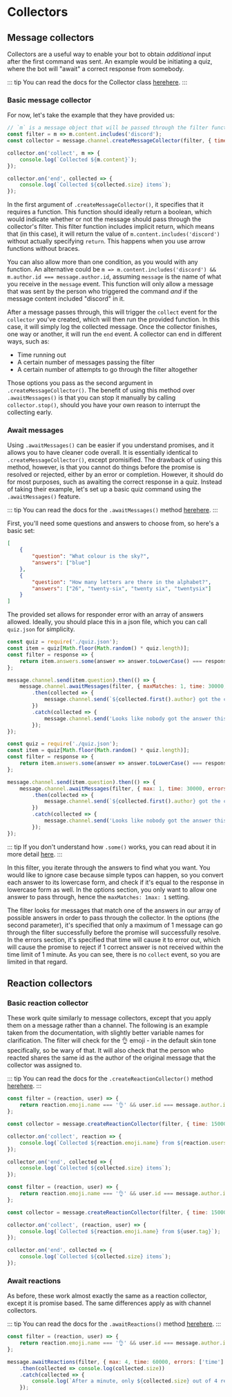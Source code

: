 # Collectors

## Message collectors

Collectors are a useful way to enable your bot to obtain *additional* input after the first command was sent. An example would be initiating a quiz, where the bot will "await" a correct response from somebody.

::: tip
You can read the docs for the Collector class <branch version="11.x" inline>[here](https://discord.js.org/#/docs/main/v11/class/Collector)</branch><branch version="12.x" inline>[here](https://discord.js.org/#/docs/main/stable/class/Collector)</branch>.
:::

### Basic message collector

For now, let's take the example that they have provided us:

```js
// `m` is a message object that will be passed through the filter function
const filter = m => m.content.includes('discord');
const collector = message.channel.createMessageCollector(filter, { time: 15000 });

collector.on('collect', m => {
    console.log(`Collected ${m.content}`);
});

collector.on('end', collected => {
    console.log(`Collected ${collected.size} items`);
});
```

In the first argument of `.createMessageCollector()`, it specifies that it requires a function. This function should ideally return a boolean, which would indicate whether or not the message should pass through the collector's filter. This filter function includes implicit return, which means that (in this case), it will return the value of `m.content.includes('discord')` without actually specifying `return`. This happens when you use arrow functions without braces.

You can also allow more than one condition, as you would with any function. An alternative could be `m => m.content.includes('discord') && m.author.id === message.author.id`, assuming `message` is the name of what you receive in the `message` event. This function will only allow a message that was sent by the person who triggered the command *and* if the message content included "discord" in it.

After a message passes through, this will trigger the `collect` event for the `collector` you've created, which will then run the provided function. In this case, it will simply log the collected message. Once the collector finishes, one way or another, it will run the `end` event. A collector can end in different ways, such as:

* Time running out
* A certain number of messages passing the filter
* A certain number of attempts to go through the filter altogether

Those options you pass as the second argument in `.createMessageCollector()`. The benefit of using this method over `.awaitMessages()` is that you can stop it manually by calling `collector.stop()`, should you have your own reason to interrupt the collecting early.

### Await messages

Using `.awaitMessages()` can be easier if you understand promises, and it allows you to have cleaner code overall. It is essentially identical to `.createMessageCollector()`, except promisified. The drawback of using this method, however, is that you cannot do things before the promise is resolved or rejected, either by an error or completion. However, it should do for most purposes, such as awaiting the correct response in a quiz. Instead of taking their example, let's set up a basic quiz command using the `.awaitMessages()` feature.

::: tip
You can read the docs for the `.awaitMessages()` method <branch version="11.x" inline>[here](https://discord.js.org/#/docs/main/v11/class/TextChannel?scrollTo=awaitMessages)</branch><branch version="12.x" inline>[here](https://discord.js.org/#/docs/main/stable/class/TextChannel?scrollTo=awaitMessages)</branch>.
:::

First, you'll need some questions and answers to choose from, so here's a basic set:

```json
[
    {
        "question": "What colour is the sky?",
        "answers": ["blue"]
    },
    {
        "question": "How many letters are there in the alphabet?",
        "answers": ["26", "twenty-six", "twenty six", "twentysix"]
    }
]
```

The provided set allows for responder error with an array of answers allowed. Ideally, you should place this in a json file, which you can call `quiz.json` for simplicity.

<branch version="11.x">

```js
const quiz = require('./quiz.json');
const item = quiz[Math.floor(Math.random() * quiz.length)];
const filter = response => {
    return item.answers.some(answer => answer.toLowerCase() === response.content.toLowerCase());
};

message.channel.send(item.question).then(() => {
    message.channel.awaitMessages(filter, { maxMatches: 1, time: 30000, errors: ['time'] })
        .then(collected => {
            message.channel.send(`${collected.first().author} got the correct answer!`);
        })
        .catch(collected => {
            message.channel.send('Looks like nobody got the answer this time.');
        });
});
```

</branch>
<branch version="12.x">

```js
const quiz = require('./quiz.json');
const item = quiz[Math.floor(Math.random() * quiz.length)];
const filter = response => {
    return item.answers.some(answer => answer.toLowerCase() === response.content.toLowerCase());
};

message.channel.send(item.question).then(() => {
    message.channel.awaitMessages(filter, { max: 1, time: 30000, errors: ['time'] })
        .then(collected => {
            message.channel.send(`${collected.first().author} got the correct answer!`);
        })
        .catch(collected => {
            message.channel.send('Looks like nobody got the answer this time.');
        });
});
```

</branch>

::: tip
If you don't understand how `.some()` works, you can read about it in more detail [here](https://developer.mozilla.org/en-US/docs/Web/JavaScript/Reference/Global_Objects/Array/some).
:::

In this filter, you iterate through the answers to find what you want. You would like to ignore case because simple typos can happen, so you convert each answer to its lowercase form, and check if it's equal to the response in lowercase form as well. In the options section, you only want to allow one answer to pass through, hence the <branch version="11.x" inline>`maxMatches: 1`</branch><branch version="12.x" inline>`max: 1`</branch> setting.

The filter looks for messages that match one of the answers in our array of possible answers in order to pass through the collector. In the options (the second parameter), it's specified that only a maximum of 1 message can go through the filter successfully before the promise will successfully resolve. In the errors section, it's specified that time will cause it to error out, which will cause the promise to reject if 1 correct answer is not received within the time limit of 1 minute. As you can see, there is no `collect` event, so you are limited in that regard.

## Reaction collectors

### Basic reaction collector

These work quite similarly to message collectors, except that you apply them on a message rather than a channel. The following is an example taken from the documentation, with slightly better variable names for clarification. The filter will check for the 👌 emoji - in the default skin tone specifically, so be wary of that. It will also check that the person who reacted shares the same id as the author of the original message that the collector was assigned to.

::: tip
You can read the docs for the `.createReactionCollector()` method <branch version="11.x" inline>[here](https://discord.js.org/#/docs/main/v11/class/Message?scrollTo=createReactionCollector)</branch><branch version="12.x" inline>[here](https://discord.js.org/#/docs/main/stable/class/Message?scrollTo=createReactionCollector)</branch>.
:::

<branch version="11.x">

```js
const filter = (reaction, user) => {
    return reaction.emoji.name === '👌' && user.id === message.author.id;
};

const collector = message.createReactionCollector(filter, { time: 15000 });

collector.on('collect', reaction => {
    console.log(`Collected ${reaction.emoji.name} from ${reaction.users.last().tag}`);
});

collector.on('end', collected => {
    console.log(`Collected ${collected.size} items`);
});
```

</branch>
<branch version="12.x">

```js
const filter = (reaction, user) => {
    return reaction.emoji.name === '👌' && user.id === message.author.id;
};

const collector = message.createReactionCollector(filter, { time: 15000 });

collector.on('collect', (reaction, user) => {
    console.log(`Collected ${reaction.emoji.name} from ${user.tag}`);
});

collector.on('end', collected => {
    console.log(`Collected ${collected.size} items`);
});
```

</branch>

### Await reactions

As before, these work almost exactly the same as a reaction collector, except it is promise based. The same differences apply as with channel collectors.

::: tip
You can read the docs for the `.awaitReactions()` method <branch version="11.x" inline>[here](https://discord.js.org/#/docs/main/v11/class/Message?scrollTo=awaitReactions)</branch><branch version="12.x" inline>[here](https://discord.js.org/#/docs/main/stable/class/Message?scrollTo=awaitReactions)</branch>.
:::

```js
const filter = (reaction, user) => {
    return reaction.emoji.name === '👌' && user.id === message.author.id;
};

message.awaitReactions(filter, { max: 4, time: 60000, errors: ['time'] })
    .then(collected => console.log(collected.size))
    .catch(collected => {
        console.log(`After a minute, only ${collected.size} out of 4 reacted.`);
    });
```
